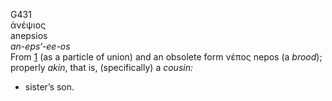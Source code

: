 G431  
ἀνέψιος  
anepsios  
*an-eps‘-ee-os*  
From [1](g0001) (as a particle of union) and an obsolete form νέπος
nepos (a *brood*); properly *akin*, that is, (specifically) a *cousin:*
- sister’s son.  
